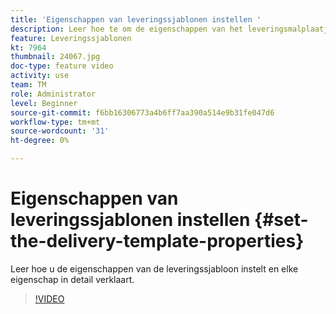 ```yaml
---
title: 'Eigenschappen van leveringssjablonen instellen '
description: Leer hoe te om de eigenschappen van het leveringsmalplaatje te vormen.
feature: Leveringssjablonen
kt: 7964
thumbnail: 24067.jpg
doc-type: feature video
activity: use
team: TM
role: Administrator
level: Beginner
source-git-commit: f6bb16306773a4b6ff7aa390a514e9b31fe047d6
workflow-type: tm+mt
source-wordcount: '31'
ht-degree: 0%

---
```



# Eigenschappen van leveringssjablonen instellen {#set-the-delivery-template-properties}

Leer hoe u de eigenschappen van de leveringssjabloon instelt en elke eigenschap in detail verklaart.

>[!VIDEO](https://video.tv.adobe.com/v/24067?quality=12)
